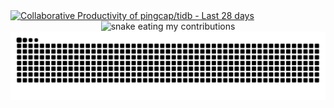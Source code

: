 <a href="https://next.ossinsight.io/widgets/official/compose-last-28-days-collaborative-productivity?repo_id=41986369" target="_blank">
  <img src="https://next.ossinsight.io/widgets/official/compose-last-28-days-collaborative-productivity/thumbnail.png?repo_id=41986369&image_size=auto&color_scheme=dark" width="487.5" height="auto" alt="Collaborative Productivity of pingcap/tidb - Last 28 days">
</a>

<div align="center">
  <img alt="snake eating my contributions" src="https://raw.githubusercontent.com/kev1n01/output/github-contribution-grid-snake.svg" />
  <img alt="snake eating my contributions" src="https://raw.githubusercontent.com/kev1n01/kev1n01/output/snake.svg" />
</div>
